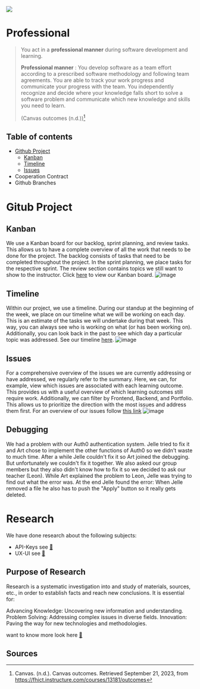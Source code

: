 
<img src="https://www.aihr.com/wp-content/uploads/hr-skills-cover-updated.png">

# Professional

 > You act in a **professional manner** during software development and learning.
 > 
 >**Professional manner** : You develop software as a team effort according to a prescribed software methodology and following team agreements. You are able to track your work progress and communicate your progress with the team. You independently recognize and decide where your knowledge falls short to solve a software problem and communicate which new knowledge and skills you need to learn.
 >
 >(Canvas outcomes (n.d.))[^1]

## Table of contents
 - [Github Project](#Github-Project)
   * [Kanban](#Kanban)
   * [Timeline](#Timeline)
   * [Issues](#Issues)
 - Cooperation Contract
 - Github Branches
# Gitub Project
## Kanban
We use a Kanban board for our backlog, sprint planning, and review tasks. This allows us to have a complete overview of all the work that needs to be done for the project. The backlog consists of tasks that need to be completed throughout the project. In the sprint planning, we place tasks for the respective sprint. The review section contains topics we still want to show to the instructor. Click [here](https://github.com/orgs/TravelXPToday/projects/1) to view our Kanban board.
![image](https://github.com/TravelXPToday/Portfolio/assets/113422379/dba51220-ff10-47a7-af3f-611e22f64587)

## Timeline
Within our project, we use a timeline. During our standup at the beginning of the week, we place on our timeline what we will be working on each day. This is an estimate of the tasks we will undertake during that week. This way, you can always see who is working on what (or has been working on). Additionally, you can look back in the past to see which day a particular topic was addressed. See our timeline [here](https://github.com/orgs/TravelXPToday/projects/1/views/3).
![image](https://github.com/TravelXPToday/Portfolio/assets/113422379/0188fb43-2e48-4b04-97a4-aeaf96ff2644)

## Issues
For a comprehensive overview of the issues we are currently addressing or have addressed, we regularly refer to the summary. Here, we can, for example, view which issues are associated with each learning outcome. This provides us with a useful overview of which learning outcomes still require work. Additionally, we can filter by Frontend, Backend, and Portfolio. This allows us to prioritize the direction with the most issues and address them first. For an overview of our issues follow [this link](https://github.com/orgs/TravelXPToday/projects/1/views/2)
![image](https://github.com/TravelXPToday/Portfolio/assets/113422379/4d1e84d3-5208-41cb-bd61-f2453b886a95)

## Debugging
We had a problem with our Auth0 authentication system. Jelle tried to fix it and Art chose to implement the other functions of Auth0 so we didn't waste to much time. After a while Jelle couldn't fix it so Art joined the debugging. But unfortunately we couldn't fix it together. We also asked our group members but they also didn't know how to fix it so we decided to ask our teacher (Leon). While Art explained the problem to Leon, Jelle was trying to find out what the error was. At the end Jelle found the error: When Jelle removed a file he also has to push the "Apply" button so it really gets deleted.

# Research
We have done research about the following subjects:
- API-Keys see [🔗](../Research/Research%20overview.md)
- UX-UI see [🔗](../Research/Research%20overview.md)

## Purpose of Research
Research is a systematic investigation into and study of materials, sources, etc., in order to establish facts and reach new conclusions. It is essential for:

Advancing Knowledge: Uncovering new information and understanding.
Problem Solving: Addressing complex issues in diverse fields.
Innovation: Paving the way for new technologies and methodologies.

want to know more look here [🔗](../Research/Research%20overview.md )

## Sources
 [^1]:Canvas. (n.d.). Canvas outcomes. Retrieved September 21, 2023, from https://fhict.instructure.com/courses/13181/outcomes
